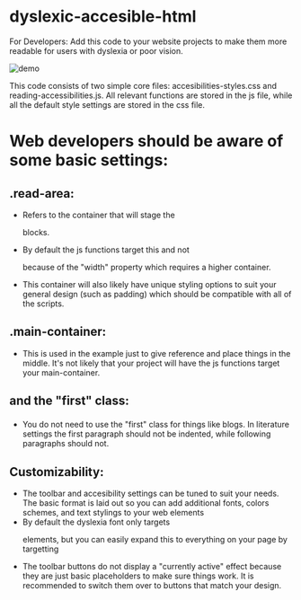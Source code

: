 # dyslexic-accesible-html
For Developers: Add this code to your website projects to make them more readable for users with dyslexia or poor vision.

![demo](https://github.com/user-attachments/assets/d479a7cd-6a6b-43c3-8e9b-655cb88254c0)

This code consists of two simple core files: accesibilities-styles.css and reading-accessibilities.js. All relevant functions are stored in the js file, while all the default style settings are stored in the css file. 

# Web developers should be aware of some basic settings:

## .read-area: 
- Refers to the container that will stage the <p> blocks.
- By default the js functions target this and not <p> because of the "width" property which requires a higher container. 
- This container will also likely have unique styling options to suit your general design (such as padding) which should be compatible with all of the scripts. 

## .main-container:
- This is used in the example just to give reference and place things in the middle. It's not likely that your project will have the js functions target your main-container.

## <p> and the "first" class:
- You do not need to use the "first" class for things like blogs. In literature settings the first paragraph should not be indented, while following paragraphs should not. 

## Customizability: 
- The toolbar and accesibility settings can be tuned to suit your needs. The basic format is laid out so you can add additional fonts, colors schemes, and text stylings to your web elements
- By default the dyslexia font only targets <p> elements, but you can easily expand this to everything on your page by targetting <body>
- The toolbar buttons do not display a "currently active" effect because they are just basic placeholders to make sure things work. It is recommended to switch them over to buttons that match your design.

